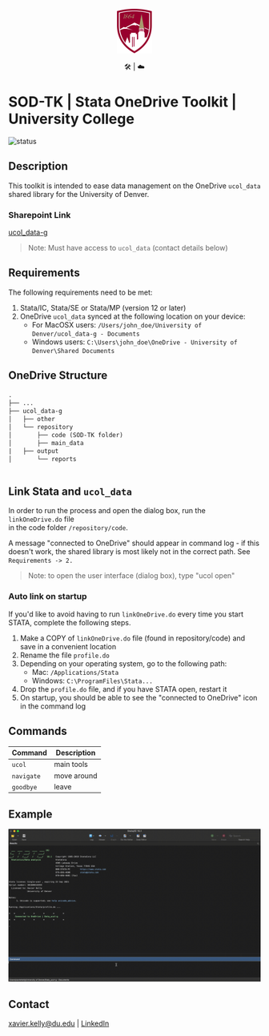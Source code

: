 
<p align="center"><img src="docs/university-of-denver-shield.svg" width="70"/></p>
<p align="center">🛠 | ☁️</p>

# SOD-TK | Stata OneDrive Toolkit | University College
![status](https://img.shields.io/badge/status-working-green)

## Description

This toolkit is intended to ease data management on the OneDrive ```ucol_data``` shared library for the University of Denver.

### Sharepoint Link
[ucol_data-g](https://denveru.sharepoint.com/sites/Data_ucol-g)
> Note: Must have access to ```ucol_data``` (contact details below)

## Requirements

The following requirements need to be met:	<br />
1. Stata/IC, Stata/SE or Stata/MP (version 12 or later)	<br />
2. OneDrive ```ucol_data``` synced at the following location on your device:
   - For MacOSX users: ```/Users/john_doe/University of Denver/ucol_data-g - Documents```
   - Windows users: ```C:\Users\john_doe\OneDrive - University of Denver\Shared Documents```

## OneDrive Structure

```
.
├── ...					
├── ucol_data-g					
│   ├── other            			
│   └── repository				           
│   	├── code (SOD-TK folder) 	       
│   	├── main_data				
|	├── output				
│   	└── reports				
	
```

## Link Stata and ```ucol_data```

In order to run the process and open the dialog box, run the ```linkOneDrive.do``` file  
in the code folder ```/repository/code```.

A message "connected to OneDrive" should appear in
command log - if this doesn't work, the shared library is most likely not in the correct
path. See ```Requirements -> 2.``` 

> Note: to open the user interface (dialog box), type "ucol open"

### Auto link on startup

If you'd like to avoid having to run ```linkOneDrive.do``` every time you start STATA, complete
the following steps.
1. Make a COPY of ```linkOneDrive.do``` file (found in repository/code) and save in a convenient location
2. Rename the file ```profile.do```
3. Depending on your operating system, go to the following path:
   - Mac: ```/Applications/Stata``` <br />
   - Windows: ```C:\ProgramFiles\Stata...``` 
4. Drop the ```profile.do``` file, and if you have STATA open, restart it
5. On startup, you should be able to see the "connected to OneDrive" icon in the command log

## Commands
| Command        | Description   |
| -------------  | ------------- |
| ```ucol```     | main tools    |
| ```navigate``` | move around   |
| ```goodbye```  | leave         |

## Example
![gif1](docs/readme_gif1.gif)

## Contact
xavier.kelly@du.edu | [LinkedIn](https://www.linkedin.com/in/xavierpkelly/)
